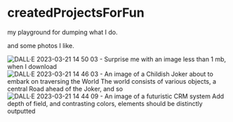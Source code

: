 # createdProjectsForFun
 my playground for dumping what I do.

and some photos I like.

![DALL·E 2023-03-21 14 50 03 - Surprise me with an image less than 1 mb, when I download](https://user-images.githubusercontent.com/62525324/226611041-ab025bb7-bdd6-4376-80ea-30940077206b.png)
![DALL·E 2023-03-21 14 46 03 - An image of a Childish Joker about to embark on traversing the World  The world consists of various objects, a central Road ahead of the Joker, and so](https://user-images.githubusercontent.com/62525324/226611148-76a8cab3-d17b-486d-b41f-df94bf5e6723.png)
![DALL·E 2023-03-21 14 44 09 - An image of a futuristic CRM system  Add depth of field, and contrasting colors, elements should be distinctly outputted](https://user-images.githubusercontent.com/62525324/226611172-79498098-8981-484c-8328-acf0be2e9a74.png)
